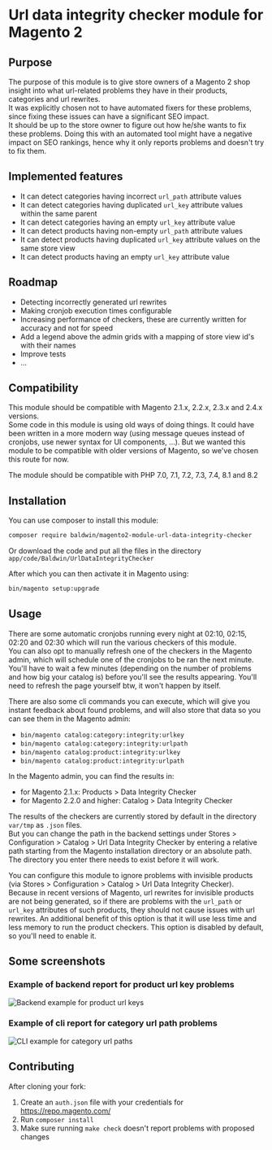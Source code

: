 # Url data integrity checker module for Magento 2

## Purpose

The purpose of this module is to give store owners of a Magento 2 shop insight into what url-related problems they have in their products, categories and url rewrites.  
It was explicitly chosen not to have automated fixers for these problems, since fixing these issues can have a significant SEO impact.  
It should be up to the store owner to figure out how he/she wants to fix these problems. Doing this with an automated tool might have a negative impact on SEO rankings, hence why it only reports problems and doesn't try to fix them.

## Implemented features

- It can detect categories having incorrect `url_path` attribute values
- It can detect categories having duplicated `url_key` attribute values within the same parent
- It can detect categories having an empty `url_key` attribute value
- It can detect products having non-empty `url_path` attribute values
- It can detect products having duplicated `url_key` attribute values on the same store view
- It can detect products having an empty `url_key` attribute value

## Roadmap

- Detecting incorrectly generated url rewrites
- Making cronjob execution times configurable
- Increasing performance of checkers, these are currently written for accuracy and not for speed
- Add a legend above the admin grids with a mapping of store view id's with their names
- Improve tests
- ...

## Compatibility

This module should be compatible with Magento 2.1.x, 2.2.x, 2.3.x and 2.4.x versions.  
Some code in this module is using old ways of doing things. It could have been written in a more modern way (using message queues instead of cronjobs, use newer syntax for UI components, ...). But we wanted this module to be compatible with older versions of Magento, so we've chosen this route for now.

The module should be compatible with PHP 7.0, 7.1, 7.2, 7.3, 7.4, 8.1 and 8.2

## Installation

You can use composer to install this module:

```sh
composer require baldwin/magento2-module-url-data-integrity-checker
```

Or download the code and put all the files in the directory `app/code/Baldwin/UrlDataIntegrityChecker`

After which you can then activate it in Magento using:

```sh
bin/magento setup:upgrade
```

## Usage

There are some automatic cronjobs running every night at 02:10, 02:15, 02:20 and 02:30 which will run the various checkers of this module.  
You can also opt to manually refresh one of the checkers in the Magento admin, which will schedule one of the cronjobs to be ran the next minute. You'll have to wait a few minutes (depending on the number of problems and how big your catalog is) before you'll see the results appearing. You'll need to refresh the page yourself btw, it won't happen by itself.

There are also some cli commands you can execute, which will give you instant feedback about found problems, and will also store that data so you can see them in the Magento admin:

- `bin/magento catalog:category:integrity:urlkey`
- `bin/magento catalog:category:integrity:urlpath`
- `bin/magento catalog:product:integrity:urlkey`
- `bin/magento catalog:product:integrity:urlpath`

In the Magento admin, you can find the results in:

- for Magento 2.1.x: Products > Data Integrity Checker
- for Magento 2.2.0 and higher: Catalog > Data Integrity Checker

The results of the checkers are currently stored by default in the directory `var/tmp` as `.json` files.  
But you can change the path in the backend settings under Stores > Configuration > Catalog > Url Data Integrity Checker by entering a relative path starting from the Magento installation directory or an absolute path. The directory you enter there needs to exist before it will work.

You can configure this module to ignore problems with invisible products (via Stores > Configuration > Catalog > Url Data Integrity Checker). Because in recent versions of Magento, url rewrites for invisible products are not being generated, so if there are problems with the `url_path` or `url_key` attributes of such products, they should not cause issues with url rewrites. An additional benefit of this option is that it will use less time and less memory to run the product checkers. This option is disabled by default, so you'll need to enable it.

## Some screenshots

### Example of backend report for product url key problems
![Backend example for product url keys](docs/images/backend-product-url-keys.png)

### Example of cli report for category url path problems
![CLI example for category url paths](docs/images/cli-category-url-paths.png)

## Contributing

After cloning your fork:

1. Create an `auth.json` file with your credentials for https://repo.magento.com/
1. Run `composer install`
1. Make sure running `make check` doesn't report problems with proposed changes
